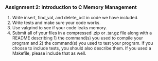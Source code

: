 ### Assignment 2: Introduction to C Memory Management


1. Write insert, find_val, and delete_bst in code we have included.
2. Write tests and make sure your code works.
3. Use valgrind to see if your code leaks memory.
4. Submit all of your files in a compressed .zip or .tar.gz file along with a README describing 1) the command(s) you used to compile your program and 2) the command(s) you used to test your program. If you choose to include tests, you should also describe them. If you used a Makefile, please include that as well.
